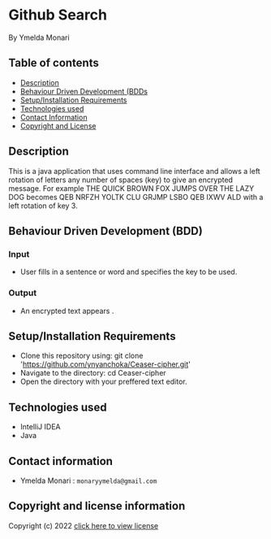 # Github Search
By Ymelda Monari



## Table of contents
+ [Description](#Description)
+ [Behaviour Driven Development (BDDs](#BDD)
+ [Setup/Installation Requirements](#setupinstallation-requirements)
+ [Technologies used](#technologies-used)
+ [Contact Information](#contact-information)
+ [Copyright and License](#copyright-and-license-information)


## Description
This is a java application that uses command line interface and allows a left rotation of letters  any number of spaces (key) to give an encrypted message.
For example  THE QUICK BROWN FOX JUMPS OVER THE LAZY DOG becomes QEB NRFZH YOLTK CLU GRJMP LSBO QEB IXWV ALD with a left rotation of key 3.


## Behaviour Driven Development (BDD)
### Input
- User fills in a sentence or word and specifies the key to be used.
### Output
- An encrypted text appears .

## Setup/Installation Requirements
- Clone this repository using:
  git clone 'https://github.com/ynyanchoka/Ceaser-cipher.git'
- Navigate to the directory:
  cd Ceaser-cipher
- Open the directory with your preffered text editor.

## Technologies used
+ IntelliJ IDEA
+ Java


## Contact information
+ Ymelda Monari : `monaryymelda@gmail.com`

## Copyright and license information

Copyright (c) 2022 [click here to view license](LICENSE)
